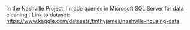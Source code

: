 In the Nashville Project, I made queries in Microsoft SQL Server for data cleaning .
Link to dataset: https://www.kaggle.com/datasets/tmthyjames/nashville-housing-data
